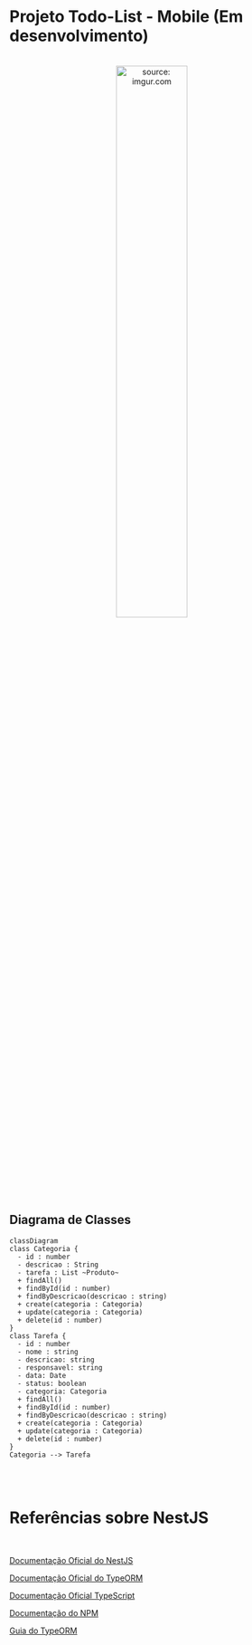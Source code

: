 # Projeto Todo-List - Mobile (Em desenvolvimento)

<br />

<div align="center">
   <img src="https://i.imgur.com/icgjsRQ.png" title="source: imgur.com" width="50%"/>
</div>

<br /><br />

## Diagrama de Classes

```mermaid
classDiagram
class Categoria {
  - id : number
  - descricao : String
  - tarefa : List ~Produto~
  + findAll()
  + findById(id : number)
  + findByDescricao(descricao : string)
  + create(categoria : Categoria)
  + update(categoria : Categoria)
  + delete(id : number)
}
class Tarefa {
  - id : number
  - nome : string
  - descricao: string
  - responsavel: string
  - data: Date
  - status: boolean
  - categoria: Categoria
  + findAll()
  + findById(id : number)
  + findByDescricao(descricao : string)
  + create(categoria : Categoria)
  + update(categoria : Categoria)
  + delete(id : number)
}
Categoria --> Tarefa
```
<br /><br />

# Referências sobre NestJS

<br />

<a href="https://docs.nestjs.com/" target="_blank">Documentação Oficial do NestJS</a>

<a href="https://typeorm.io/" target="_blank">Documentação Oficial do TypeORM</a>

<a href="https://www.typescriptlang.org/pt/docs/" target="_blank">Documentação Oficial TypeScript</a>

<a href="https://docs.npmjs.com/" target="_blank">Documentação do NPM</a>

<a href="https://www.tutorialspoint.com/typeorm/typeorm_quick_guide.htm" target="_blank">Guia do TypeORM</a>
